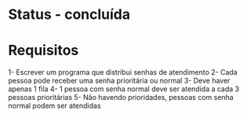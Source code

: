 # Status - concluída

# Requisitos

1- Escrever um programa que distribui senhas de atendimento
2- Cada pessoa pode receber uma senha prioritária ou normal
3- Deve haver apenas 1 fila
4- 1 pessoa com senha normal deve ser atendida a cada 3 pessoas prioritárias
5- Não havendo prioridades, pessoas com senha normal podem ser atendidas

